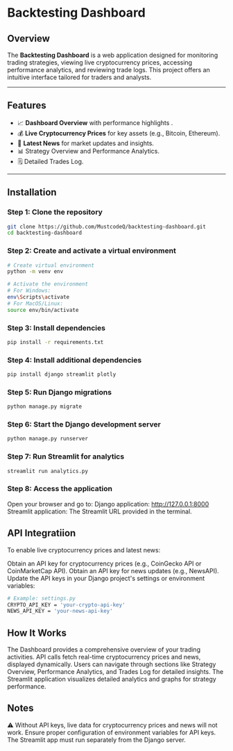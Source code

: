 # Backtesting Dashboard

## Overview
The **Backtesting Dashboard** is a web application designed for monitoring trading strategies, viewing  live cryptocurrency prices, accessing performance analytics, and reviewing trade logs. This project offers an intuitive interface tailored for traders and analysts.

---

## Features
- 📈 **Dashboard Overview** with performance highlights .
- 💰 **Live Cryptocurrency Prices** for key assets (e.g., Bitcoin, Ethereum).
- 📰 **Latest News** for market updates and insights.
- 📊 Strategy Overview and Performance Analytics.
- 🗒️ Detailed Trades Log.

---

## Installation

### Step 1: Clone the  repository
```bash
git clone https://github.com/MustcodeQ/backtesting-dashboard.git
cd backtesting-dashboard
```
### Step 2: Create and activate a virtual environment
```bash
# Create virtual environment
python -m venv env

# Activate the environment
# For Windows:
env\Scripts\activate
# For MacOS/Linux:
source env/bin/activate
```
### Step 3: Install dependencies
```bash
pip install -r requirements.txt
```
### Step 4: Install additional dependencies
```bash
pip install django streamlit plotly
```
### Step 5: Run Django migrations
```bash
python manage.py migrate
```
### Step 6: Start the Django development server
```bash
python manage.py runserver
```
### Step 7: Run Streamlit for analytics
```bash
streamlit run analytics.py
```
### Step 8: Access the application
Open your browser and go to:
Django application: http://127.0.0.1:8000
Streamlit application: The Streamlit URL provided in the terminal.

## API Integratiion
To enable live cryptocurrency prices and latest news:

Obtain an API key for cryptocurrency prices (e.g., CoinGecko API or CoinMarketCap API).
Obtain an API key for news updates (e.g., NewsAPI).
Update the API keys in your Django project's settings or environment variables:
```bash
# Example: settings.py
CRYPTO_API_KEY = 'your-crypto-api-key'
NEWS_API_KEY = 'your-news-api-key'
```


## How It Works
The Dashboard provides a comprehensive overview of your trading activities.
API calls fetch real-time cryptocurrency prices and news, displayed dynamically.
Users can navigate through sections like Strategy Overview, Performance Analytics, and Trades Log for detailed insights.
The Streamlit application visualizes detailed analytics and graphs for strategy performance.

## Notes
⚠️ Without API keys, live data for cryptocurrency prices and news will not work.
Ensure proper configuration of environment variables for API keys.
The Streamlit app must run separately from the Django server.
